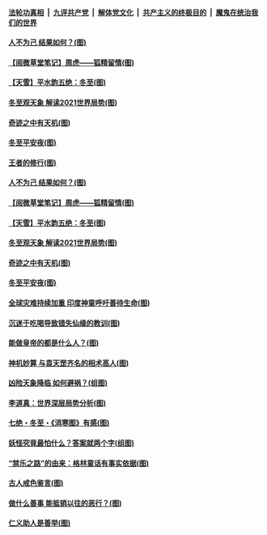 

####  [法轮功真相](../../../../basic/blob/master/README.md?t=12261502) &nbsp;|&nbsp; [九评共产党](../../../../9ping.md/blob/master/README.md?t=12261502) &nbsp;|&nbsp; [解体党文化](../../../../jtdwh.md/blob/master/README.md?t=12261502)  &nbsp;|&nbsp; [共产主义的终极目的](../../../../gczydzjmd.md/blob/master/README.md?t=12261502) &nbsp;|&nbsp; [魔鬼在统治我们的世界](../../../../mgztzwmdsj.md/blob/master/README.md?t=12261502) 

#### [人不为己 结果如何？(图)](../pages/p7/956996.md?t=12261502) 

#### [【阅微草堂笔记】周虎——狐精留情(图)](../pages/p7/956819.md?t=12261502) 

#### [【天雪】平水韵五绝：冬至(图)](../pages/p7/956896.md?t=12261502) 

#### [冬至观天象 解读2021世界局势(图)](../pages/p7/956892.md?t=12261502) 

#### [奇迹之中有天机(图)](../pages/p7/956572.md?t=12261502) 

#### [冬至平安夜(图)](../pages/p7/956849.md?t=12261502) 

#### [王者的修行(图)](../pages/p7/956995.md?t=12261502) 

#### [人不为己 结果如何？(图)](../pages/p7/956996.md?t=12261502) 

#### [【阅微草堂笔记】周虎——狐精留情(图)](../pages/p7/956819.md?t=12261502) 

#### [【天雪】平水韵五绝：冬至(图)](../pages/p7/956896.md?t=12261502) 

#### [冬至观天象 解读2021世界局势(图)](../pages/p7/956892.md?t=12261502) 

#### [奇迹之中有天机(图)](../pages/p7/956572.md?t=12261502) 

#### [冬至平安夜(图)](../pages/p7/956849.md?t=12261502) 

#### [全球灾难持续加重 印度神童呼吁善待生命(图)](../pages/p7/956636.md?t=12261502) 

#### [沉迷于吃喝导致错失仙缘的教训(图)](../pages/p7/956571.md?t=12261502) 

#### [能做皇帝的都是什么人？(图)](../pages/p7/956794.md?t=12261502) 

#### [神机妙算 与袁天罡齐名的相术高人(图)](../pages/p7/956568.md?t=12261502) 

#### [凶险天象降临 如何避祸？(组图)](../pages/p7/956681.md?t=12261502) 


#### [李道真：世界深层局势分析(图)](../pages/p7/956454.md?t=12261502) 

#### [七绝・冬至・《消寒图》有感(图)](../pages/p7/956567.md?t=12261502) 

#### [妖怪究竟最怕什么？答案就两个字(组图)](../pages/p7/956545.md?t=12261502) 

#### [“禁乐之路”的由来：格林童话有事实依据(图)](../pages/p7/956483.md?t=12261502) 

#### [古人戒色鉴言(图)](../pages/p7/956445.md?t=12261502) 

#### [做什么善事 能抵销以往的恶行？(图)](../pages/p7/955977.md?t=12261502) 

#### [仁义助人是善举(图)](../pages/p7/955743.md?t=12261502) 

